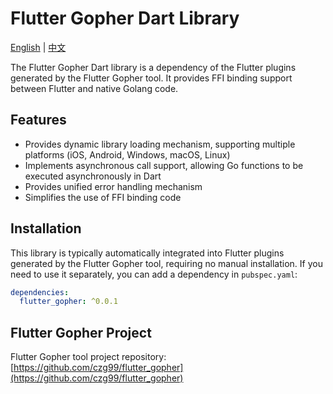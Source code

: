 # Flutter Gopher Dart Library

[English](https://github.com/czg99/flutter_gopher/blob/main/dart/README.md) | [中文](https://github.com/czg99/flutter_gopher/blob/main/dart/README_zh.md)

The Flutter Gopher Dart library is a dependency of the Flutter plugins generated by the Flutter Gopher tool. It provides FFI binding support between Flutter and native Golang code.

## Features

- Provides dynamic library loading mechanism, supporting multiple platforms (iOS, Android, Windows, macOS, Linux)
- Implements asynchronous call support, allowing Go functions to be executed asynchronously in Dart
- Provides unified error handling mechanism
- Simplifies the use of FFI binding code

## Installation

This library is typically automatically integrated into Flutter plugins generated by the Flutter Gopher tool, requiring no manual installation. If you need to use it separately, you can add a dependency in `pubspec.yaml`:

```yaml
dependencies:
  flutter_gopher: ^0.0.1
```

## Flutter Gopher Project

Flutter Gopher tool project repository: [https://github.com/czg99/flutter_gopher](https://github.com/czg99/flutter_gopher)